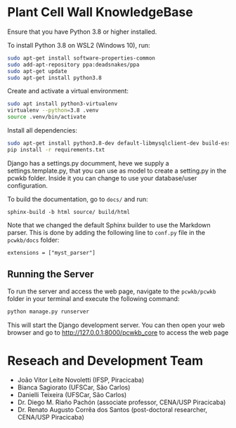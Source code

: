 # Plant Cell Wall KnowledgeBase

Ensure that you have Python 3.8 or higher installed.

To install Python 3.8 on WSL2 (Windows 10), run:

```bash
sudo apt-get install software-properties-common
sudo add-apt-repository ppa:deadsnakes/ppa
sudo apt-get update
sudo apt-get install python3.8
```

Create and activate a virtual environment:

```bash
sudo apt install python3-virtualenv
virtualenv --python=3.8 .venv
source .venv/bin/activate
```

Install all dependencies:

```bash
sudo apt-get install python3.8-dev default-libmysqlclient-dev build-essential python3.8-distutils
pip install -r requirements.txt
```
Django has a settings.py documment, heve we supply a settings.template.py, that you can use as model to create a setting.py in the pcwkb folder. Inside it you can change to use your database/user configuration.

To build the documentation, go to `docs/` and run:

```
sphinx-build -b html source/ build/html
```

Note that we changed the default Sphinx builder to use the Markdown parser. This is done by adding the following line to `conf.py` file in the `pcwkb/docs` folder:

```
extensions = ["myst_parser"]
```

## Running the Server

To run the server and access the web page, navigate to the `pcwkb/pcwkb` folder in your terminal and execute the following command:

```bash
python manage.py runserver
```

This will start the Django development server. You can then open your web browser and go to http://127.0.0.1:8000/pcwkb_core to access the web page

# Reseach and Development Team
 
 * João Vitor Leite Novoletti (IFSP, Piracicaba)
 * Bianca Sagiorato (UFSCar, São Carlos)
 * Danielli Teixeira (UFSCar, São Carlos)
 * Dr. Diego M. Riaño Pachón (associate professor, CENA/USP Piracicaba)
 * Dr. Renato Augusto Corrêa dos Santos (post-doctoral researcher, CENA/USP Piracicaba)
